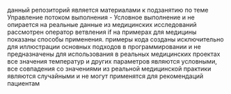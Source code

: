 данный репозиторий является материалами к подзанятию по теме Управление потоком выполнения - Условное выполнение и не опирается на реальные данные из медицинских исследований 
рассмотрен оператор ветвления if
на примерах для медицины показаны способы применения.
примеры кода созданы исключительно для иллюстрации основных подходов в программировании и не предназначены для использования в реальных медицинских проектах
все значения температур и других параметров являются условными, все совпадения со значениями из реальной медицинской практики являются случайными и не могут применятся для рекомендаций пациентам